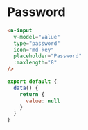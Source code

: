 # Password
```html
<n-input
  v-model="value"
  type="password"
  icon="md-key"
  placeholder="Password"
  :maxlength="8"
/>
```
```js
export default {
  data() {
    return {
      value: null
    }
  }
}
```